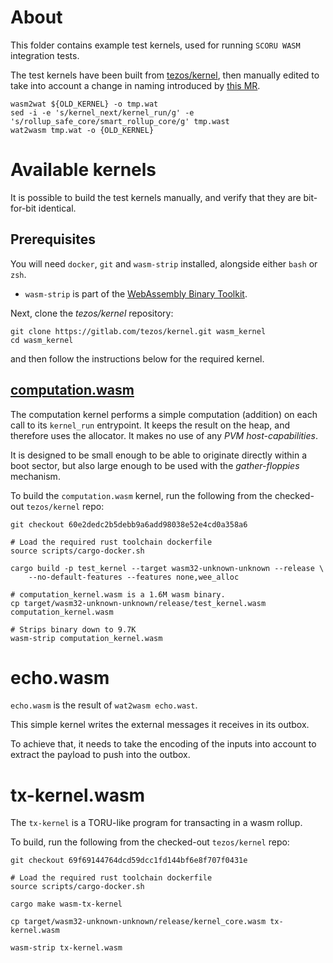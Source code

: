 # About
This folder contains example test kernels, used for running `SCORU WASM` integration tests.

The test kernels have been built from [tezos/kernel](https://gitlab.com/trili/kernel.git), then manually edited to take into account a change in naming introduced by [this MR](https://gitlab.com/tezos/tezos/-/merge_requests/6914).

```terminal
wasm2wat ${OLD_KERNEL} -o tmp.wat
sed -i -e 's/kernel_next/kernel_run/g' -e 's/rollup_safe_core/smart_rollup_core/g' tmp.wast
wat2wasm tmp.wat -o {OLD_KERNEL}
```

# Available kernels
It is possible to build the test kernels manually, and verify that they are bit-for-bit identical.

## Prerequisites
You will need `docker`, `git` and `wasm-strip` installed, alongside either `bash` or `zsh`.
- `wasm-strip` is part of the [WebAssembly Binary Toolkit](https://github.com/WebAssembly/wabt).

Next, clone the *tezos/kernel* repository:
``` shell
git clone https://gitlab.com/tezos/kernel.git wasm_kernel
cd wasm_kernel
```
and then follow the instructions below for the required kernel.

## [computation.wasm](./computation.wasm)
The computation kernel performs a simple computation (addition) on each call to its `kernel_run` entrypoint.
It keeps the result on the heap, and therefore uses the allocator. It makes no use of any *PVM host-capabilities*.

It is designed to be small enough to be able to originate directly within a boot sector, but also large enough to be
used with the *gather-floppies* mechanism.

To build the `computation.wasm` kernel, run the following from the checked-out `tezos/kernel` repo:
``` shell
git checkout 60e2dedc2b5debb9a6add98038e52e4cd0a358a6

# Load the required rust toolchain dockerfile
source scripts/cargo-docker.sh

cargo build -p test_kernel --target wasm32-unknown-unknown --release \
    --no-default-features --features none,wee_alloc

# computation_kernel.wasm is a 1.6M wasm binary.
cp target/wasm32-unknown-unknown/release/test_kernel.wasm computation_kernel.wasm

# Strips binary down to 9.7K
wasm-strip computation_kernel.wasm
```
# echo.wasm

`echo.wasm` is the result of `wat2wasm echo.wast`.

This simple kernel writes the external messages it receives in its outbox.

To achieve that, it needs to take the encoding of the inputs into
account to extract the payload to push into the outbox.

# tx-kernel.wasm
The `tx-kernel` is a TORU-like program for transacting in a wasm rollup.

To build, run the following from the checked-out `tezos/kernel` repo:
```shell
git checkout 69f69144764dcd59dcc1fd144bf6e8f707f0431e

# Load the required rust toolchain dockerfile
source scripts/cargo-docker.sh

cargo make wasm-tx-kernel

cp target/wasm32-unknown-unknown/release/kernel_core.wasm tx-kernel.wasm

wasm-strip tx-kernel.wasm
```
